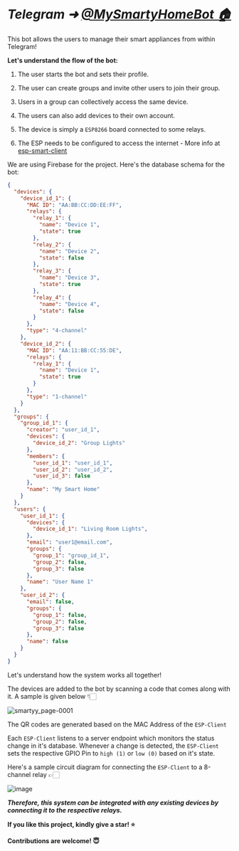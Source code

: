 # *Telegram ➜ [@MySmartyHomeBot 🏠](https://t.me/MySmartyHomeBot)*

This bot allows the users to manage their smart appliances from within Telegram!

**Let's understand the flow of the bot:**

1. The user starts the bot and sets their profile.
   
2. The user can create groups and invite other users to join their group.

3. Users in a group can collectively access the same device.

4. The users can also add devices to their own account.

5. The device is simply a `ESP8266` board connected to some relays.

6. The ESP needs to be configured to access the internet - More info at [esp-smart-client](https://github.com/TECH-SAVVY-GUY/esp-smart-client)

We are using Firebase for the project. Here's the database schema for the bot:

```json
{
  "devices": {
    "device_id_1": {
      "MAC ID": "AA:BB:CC:DD:EE:FF",
      "relays": {
        "relay_1": {
          "name": "Device 1",
          "state": true
        },
        "relay_2": {
          "name": "Device 2",
          "state": false
        },
        "relay_3": {
          "name": "Device 3",
          "state": true
        },
        "relay_4": {
          "name": "Device 4",
          "state": false
        }
      },
      "type": "4-channel"
    },
    "device_id_2": {
      "MAC ID": "AA:11:BB:CC:55:DE",
      "relays": {
        "relay_1": {
          "name": "Device 1",
          "state": true
        }
      },
      "type": "1-channel"
    }
  },
  "groups": {
    "group_id_1": {
      "creator": "user_id_1",
      "devices": {
        "device_id_2": "Group Lights"
      },
      "members": {
        "user_id_1": "user_id_1",
        "user_id_2": "user_id_2",
        "user_id_3": false
      },
      "name": "My Smart Home"
    }
  },
  "users": {
    "user_id_1": {
      "devices": {
        "device_id_1": "Living Room Lights",
      },
      "email": "user1@email.com",
      "groups": {
        "group_1": "group_id_1",
        "group_2": false,
        "group_3": false
      },
      "name": "User Name 1"
    },
    "user_id_2": {
      "email": false,
      "groups": {
        "group_1": false,
        "group_2": false,
        "group_3": false
      },
      "name": false
    }
  }
}
```

Let's understand how the system works all together!

The devices are added to the bot by scanning a code that comes along with it. A sample is given below 👇🏻

![smartyy_page-0001](https://github.com/TECH-SAVVY-GUY/telegram-smart-home/assets/83786816/ff1cabce-6592-4213-8f2b-b4d06f21e75b)

The QR codes are generated based on the MAC Address of the `ESP-Client`

Each `ESP-Client` listens to a server endpoint which monitors the status change in it's database. Whenever a change is detected, the `ESP-Client` sets the respective GPIO Pin to `high (1)` or `low (0)` based on it's state.

Here's a sample circuit diagram for connecting the `ESP-Client` to a 8-channel relay 👉🏻

![image](https://github.com/TECH-SAVVY-GUY/telegram-smart-home/assets/83786816/5c16dd0d-8026-4386-b0c1-a0ec86b4604b)

_**Therefore, this system can be integrated with any existing devices by connecting it to the respective relays.**_

**If you like this project, kindly give a star! ⭐**

**Contributions are welcome! 😇**

